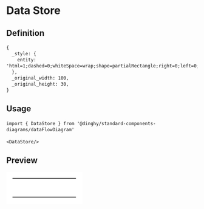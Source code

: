 # Data Store

## Definition

```
{
  _style: { 
    entity: 'html=1;dashed=0;whiteSpace=wrap;shape=partialRectangle;right=0;left=0;',
  },
  _original_width: 100,
  _original_height: 30,
}
```

## Usage

```
import { DataStore } from '@dinghy/standard-components-diagrams/dataFlowDiagram'

<DataStore/>
```

## Preview

<img src="./data-store.png" width="200"/>
